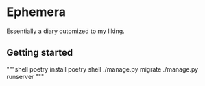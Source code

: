 # Ephemera

Essentially a diary cutomized to my liking.

## Getting started

"""shell
poetry install
poetry shell
./manage.py migrate
./manage.py runserver
"""
